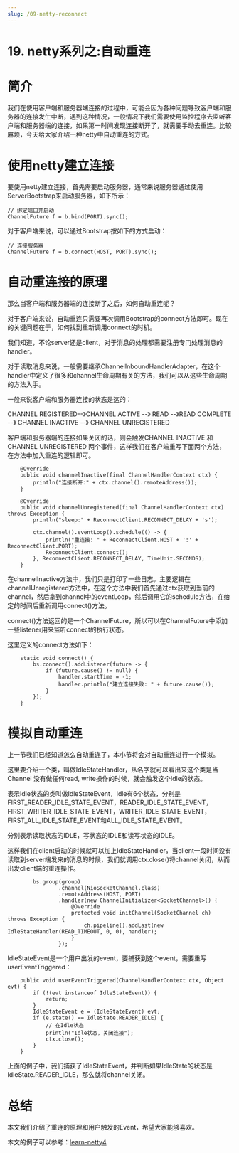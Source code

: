 ```yaml
---
slug: /09-netty-reconnect
---
```


# 19. netty系列之:自动重连



# 简介

我们在使用客户端和服务器端连接的过程中，可能会因为各种问题导致客户端和服务器的连接发生中断，遇到这种情况，一般情况下我们需要使用监控程序去监听客户端和服务器端的连接，如果第一时间发现连接断开了，就需要手动去重连。比较麻烦，今天给大家介绍一种netty中自动重连的方式。

# 使用netty建立连接

要使用netty建立连接，首先需要启动服务器，通常来说服务器通过使用ServerBootstrap来启动服务器，如下所示：

```
// 绑定端口并启动
ChannelFuture f = b.bind(PORT).sync();
```

对于客户端来说，可以通过Bootstrap按如下的方式启动：

```
// 连接服务器
ChannelFuture f = b.connect(HOST, PORT).sync();
```

# 自动重连接的原理

那么当客户端和服务器端的连接断了之后，如何自动重连呢？

对于客户端来说，自动重连只需要再次调用Bootstrap的connect方法即可。现在的关键问题在于，如何找到重新调用connect的时机。

我们知道，不论server还是client，对于消息的处理都需要注册专门处理消息的handler。

对于读取消息来说，一般需要继承ChannelInboundHandlerAdapter，在这个handler中定义了很多和channel生命周期有关的方法，我们可以从这些生命周期的方法入手。

一般来说客户端和服务器连接的状态是这的：

CHANNEL REGISTERED--》CHANNEL ACTIVE --》 READ --》READ COMPLETE --》 CHANNEL INACTIVE --》 CHANNEL UNREGISTERED 

客户端和服务器端的连接如果关闭的话，则会触发CHANNEL INACTIVE 和 CHANNEL UNREGISTERED 两个事件，这样我们在客户端重写下面两个方法，在方法中加入重连的逻辑即可。

```
    @Override
    public void channelInactive(final ChannelHandlerContext ctx) {
        println("连接断开:" + ctx.channel().remoteAddress());
    }

    @Override
    public void channelUnregistered(final ChannelHandlerContext ctx) throws Exception {
        println("sleep:" + ReconnectClient.RECONNECT_DELAY + 's');

        ctx.channel().eventLoop().schedule(() -> {
            println("重连接: " + ReconnectClient.HOST + ':' + ReconnectClient.PORT);
            ReconnectClient.connect();
        }, ReconnectClient.RECONNECT_DELAY, TimeUnit.SECONDS);
    }
```
在channelInactive方法中，我们只是打印了一些日志。主要逻辑在channelUnregistered方法中，在这个方法中我们首先通过ctx获取到当前的channel，然后拿到channel中的eventLoop，然后调用它的schedule方法，在给定的时间后重新调用connect()方法。

connect()方法返回的是一个ChannelFuture，所以可以在ChannelFuture中添加一些listener用来监听connect的执行状态。

这里定义的connect方法如下：

```
    static void connect() {
        bs.connect().addListener(future -> {
            if (future.cause() != null) {
                handler.startTime = -1;
                handler.println("建立连接失败: " + future.cause());
            }
        });
    }
```

# 模拟自动重连

上一节我们已经知道怎么自动重连了，本小节将会对自动重连进行一个模拟。

这里要介绍一个类，叫做IdleStateHandler，从名字就可以看出来这个类是当 Channel 没有做任何read, write操作的时候，就会触发这个Idle的状态。

表示Idle状态的类叫做IdleStateEvent，Idle有6个状态，分别是FIRST_READER_IDLE_STATE_EVENT，READER_IDLE_STATE_EVENT，FIRST_WRITER_IDLE_STATE_EVENT，WRITER_IDLE_STATE_EVENT，FIRST_ALL_IDLE_STATE_EVENT和ALL_IDLE_STATE_EVENT。

分别表示读取状态的IDLE，写状态的IDLE和读写状态的IDLE。

这样我们在client启动的时候就可以加上IdleStateHandler，当client一段时间没有读取到server端发来的消息的时候，我们就调用ctx.close()将channel关闭，从而出发client端的重连操作。

```
        bs.group(group)
                .channel(NioSocketChannel.class)
                .remoteAddress(HOST, PORT)
                .handler(new ChannelInitializer<SocketChannel>() {
                    @Override
                    protected void initChannel(SocketChannel ch) throws Exception {
                        ch.pipeline().addLast(new IdleStateHandler(READ_TIMEOUT, 0, 0), handler);
                    }
                });
```

IdleStateEvent是一个用户出发的event，要捕获到这个event，需要重写userEventTriggered：

```
    public void userEventTriggered(ChannelHandlerContext ctx, Object evt) {
        if (!(evt instanceof IdleStateEvent)) {
            return;
        }
        IdleStateEvent e = (IdleStateEvent) evt;
        if (e.state() == IdleState.READER_IDLE) {
            // 在Idle状态
            println("Idle状态，关闭连接");
            ctx.close();
        }
    }

```

上面的例子中，我们捕获了IdleStateEvent，并判断如果IdleState的状态是IdleState.READER_IDLE，那么就将channel关闭。

# 总结

本文我们介绍了重连的原理和用户触发的Event，希望大家能够喜欢。

本文的例子可以参考：[learn-netty4](https://github.com/ddean2009/learn-netty4)


